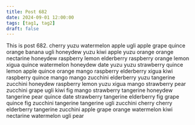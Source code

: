 ```yaml
---
title: Post 682
date: 2024-09-01 12:00:00
tags: [tag1, tag2]
draft: false
---
```

This is post 682.
cherry
yuzu
watermelon
apple
ugli
apple
grape
quince
orange
banana
ugli
honeydew
yuzu
kiwi
apple
yuzu
orange
orange
nectarine
honeydew
raspberry
lemon
elderberry
raspberry
orange
lemon
xigua
quince
watermelon
honeydew
date
yuzu
yuzu
strawberry
quince
lemon
apple
quince
orange
mango
raspberry
elderberry
xigua
kiwi
raspberry
quince
mango
mango
zucchini
elderberry
yuzu
tangerine
zucchini
honeydew
raspberry
lemon
yuzu
xigua
mango
strawberry
pear
zucchini
grape
ugli
kiwi
fig
mango
strawberry
tangerine
honeydew
tangerine
pear
quince
date
strawberry
tangerine
elderberry
fig
grape
quince
fig
zucchini
tangerine
tangerine
ugli
zucchini
cherry
cherry
elderberry
tangerine
zucchini
apple
grape
orange
watermelon
kiwi
nectarine
watermelon
ugli
pear

